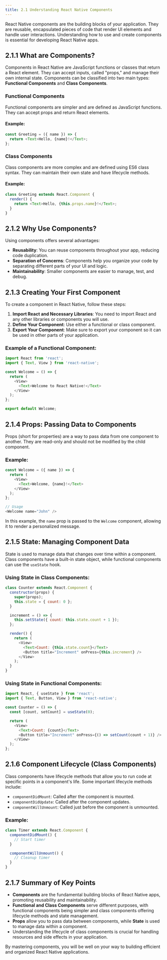 ```yaml
---
title: 2.1 Understanding React Native Components
---
```


React Native components are the building blocks of your application. They are reusable, encapsulated pieces of code that render UI elements and handle user interactions. Understanding how to use and create components is essential for developing React Native apps.

## 2.1.1 What are Components?

Components in React Native are JavaScript functions or classes that return a React element. They can accept inputs, called "props," and manage their own internal state. Components can be classified into two main types: **Functional Components** and **Class Components**.

### Functional Components

Functional components are simpler and are defined as JavaScript functions. They can accept props and return React elements.

#### Example:
```javascript
const Greeting = ({ name }) => {
  return <Text>Hello, {name}!</Text>;
};
```

### Class Components

Class components are more complex and are defined using ES6 class syntax. They can maintain their own state and have lifecycle methods.

#### Example:
```javascript
class Greeting extends React.Component {
  render() {
    return <Text>Hello, {this.props.name}!</Text>;
  }
}
```

## 2.1.2 Why Use Components?

Using components offers several advantages:

- **Reusability**: You can reuse components throughout your app, reducing code duplication.
- **Separation of Concerns**: Components help you organize your code by separating different parts of your UI and logic.
- **Maintainability**: Smaller components are easier to manage, test, and debug.

## 2.1.3 Creating Your First Component

To create a component in React Native, follow these steps:

1. **Import React and Necessary Libraries**: You need to import React and any other libraries or components you will use.
2. **Define Your Component**: Use either a functional or class component.
3. **Export Your Component**: Make sure to export your component so it can be used in other parts of your application.

### Example of a Functional Component:
```javascript
import React from 'react';
import { Text, View } from 'react-native';

const Welcome = () => {
  return (
    <View>
      <Text>Welcome to React Native!</Text>
    </View>
  );
};

export default Welcome;
```

## 2.1.4 Props: Passing Data to Components

Props (short for properties) are a way to pass data from one component to another. They are read-only and should not be modified by the child component.

### Example:
```javascript
const Welcome = ({ name }) => {
  return (
    <View>
      <Text>Welcome, {name}!</Text>
    </View>
  );
};

// Usage
<Welcome name="John" />
```

In this example, the `name` prop is passed to the `Welcome` component, allowing it to render a personalized message.

## 2.1.5 State: Managing Component Data

State is used to manage data that changes over time within a component. Class components have a built-in state object, while functional components can use the `useState` hook.

### Using State in Class Components:
```javascript
class Counter extends React.Component {
  constructor(props) {
    super(props);
    this.state = { count: 0 };
  }

  increment = () => {
    this.setState({ count: this.state.count + 1 });
  };

  render() {
    return (
      <View>
        <Text>Count: {this.state.count}</Text>
        <Button title="Increment" onPress={this.increment} />
      </View>
    );
  }
}
```

### Using State in Functional Components:
```javascript
import React, { useState } from 'react';
import { Text, Button, View } from 'react-native';

const Counter = () => {
  const [count, setCount] = useState(0);

  return (
    <View>
      <Text>Count: {count}</Text>
      <Button title="Increment" onPress={() => setCount(count + 1)} />
    </View>
  );
};
```

## 2.1.6 Component Lifecycle (Class Components)

Class components have lifecycle methods that allow you to run code at specific points in a component's life. Some important lifecycle methods include:

- `componentDidMount`: Called after the component is mounted.
- `componentDidUpdate`: Called after the component updates.
- `componentWillUnmount`: Called just before the component is unmounted.

### Example:
```javascript
class Timer extends React.Component {
  componentDidMount() {
    // Start timer
  }

  componentWillUnmount() {
    // Cleanup timer
  }
}
```

## 2.1.7 Summary of Key Points

- **Components** are the fundamental building blocks of React Native apps, promoting reusability and maintainability.
- **Functional and Class Components** serve different purposes, with functional components being simpler and class components offering lifecycle methods and state management.
- **Props** allow you to pass data between components, while **State** is used to manage data within a component.
- Understanding the lifecycle of class components is crucial for handling resources and side effects in your application.

By mastering components, you will be well on your way to building efficient and organized React Native applications.
